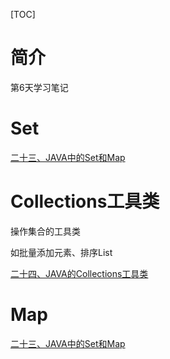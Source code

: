 [TOC]



# 简介

第6天学习笔记



# Set

[二十三、JAVA中的Set和Map](https://blog.csdn.net/qq_38367575/article/details/120272800)

# Collections工具类

操作集合的工具类

如批量添加元素、排序List

[二十四、JAVA的Collections工具类](https://blog.csdn.net/qq_38367575/article/details/120273432)

# Map

[二十三、JAVA中的Set和Map](https://blog.csdn.net/qq_38367575/article/details/120272800)


